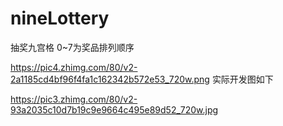 # nineLottery
抽奖九宫格
0~7为奖品排列顺序

https://pic4.zhimg.com/80/v2-2a1185cd4bf96f4fa1c162342b572e53_720w.png
实际开发图如下

https://pic3.zhimg.com/80/v2-93a2035c10d7b19c9e9664c495e89d52_720w.jpg
